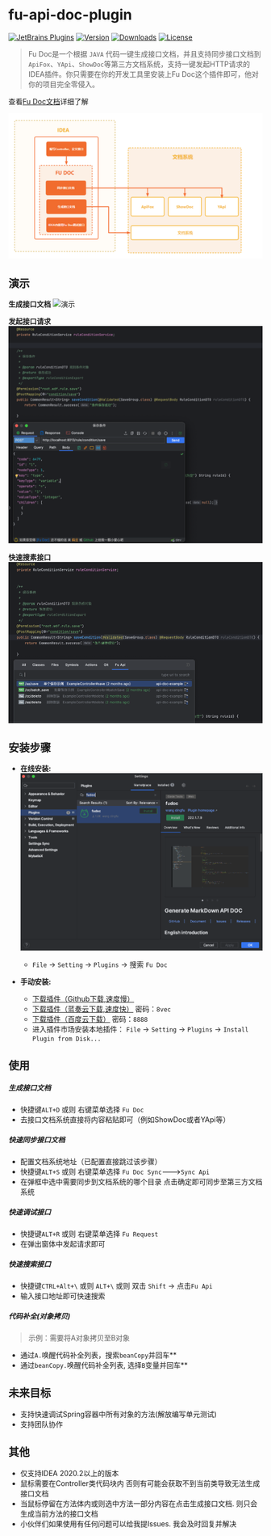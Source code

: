 
# fu-api-doc-plugin

[![JetBrains Plugins](https://img.shields.io/jetbrains/plugin/v/19269-fu-doc.svg)](https://plugins.jetbrains.com/plugin/19269-fu-doc)
[![Version](http://phpstorm.espend.de/badge/19269/version)](https://plugins.jetbrains.com/plugin/19269-fu-doc/versions)
[![Downloads](https://img.shields.io/jetbrains/plugin/d/19269-fu-doc.svg)](https://plugins.jetbrains.com/plugin/19269-fu-doc)
[![License](https://img.shields.io/badge/license-MIT-red.svg)]()


> Fu Doc是一个根据 `JAVA` 代码一键生成接口文档，并且支持同步接口文档到`ApiFox`、`YApi`、`ShowDoc`等第三方文档系统，支持一键发起HTTP请求的 IDEA插件。你只需要在你的开发工具里安装上Fu Doc这个插件即可，他对你的项目完全零侵入。

查看[Fu Doc文档](http://www.fudoc.cn/)详细了解

![img.png](/img/guide.png)

演示
---

**生成接口文档**
![演示](https://user-images.githubusercontent.com/100477650/171110724-8a653d36-ee3d-4337-a662-1dc68d400e98.gif)

**发起接口请求**
![img.png](/img/request.png)


**快速搜素接口**
![img.png](/img/search.png)


安装步骤
---

- **在线安装:**
![img.png](img/install.png)
    - `File` -> `Setting` -> `Plugins` -> 搜索 `Fu Doc`

- **手动安装:**
    - [下载插件（Github下载,速度慢）](https://github.com/wangdingfu/fu-api-doc-plugin/releases)
    - [下载插件（蓝奏云下载,速度快）](https://wwi.lanzoup.com/b0dy2hktg) 密码：`8vec`
    - [下载插件（百度云下载）](https://pan.baidu.com/s/1cC7thCMMdcRjh24sqU59tA?pwd=8888) 密码：`8888`
    - 进入插件市场安装本地插件： `File` -> `Setting` -> `Plugins` -> `Install Plugin from Disk...`
      

使用
----

##### 生成接口文档
- 快捷键`ALT+D` 或则 右键菜单选择 `Fu Doc`
- 去接口文档系统直接将内容粘贴即可（例如ShowDoc或者YApi等）


##### 快速同步接口文档
- 配置文档系统地址（已配置直接跳过该步骤）
- 快捷键`ALT+S` 或则 右键菜单选择 `Fu Doc Sync`--->`Sync Api`
- 在弹框中选中需要同步到文档系统的哪个目录 点击确定即可同步至第三方文档系统


##### 快速调试接口
- 快捷键`ALT+R` 或则 右键菜单选择 `Fu Request`
- 在弹出窗体中发起请求即可

##### 快速搜索接口
- 快捷键`CTRL+Alt+\` 或则 `ALT+\` 或则 双击 `Shift` -> 点击`Fu Api`
- 输入接口地址即可快速搜索


##### 代码补全(对象拷贝)
> 示例：需要将A对象拷贝至B对象

- 通过`A.`唤醒代码补全列表，搜索`beanCopy`并回车**
- 通过`beanCopy.`唤醒代码补全列表, 选择`B`变量并回车**


未来目标
----
- 支持快速调试Spring容器中所有对象的方法(解放编写单元测试)
- 支持团队协作

其他
---
- 仅支持IDEA 2020.2以上的版本
- 鼠标需要在Controller类代码块内 否则有可能会获取不到当前类导致无法生成接口文档
- 当鼠标停留在方法体内或则选中方法一部分内容在点击生成接口文档. 则只会生成当前方法的接口文档
- 小伙伴们如果使用有任何问题可以给我提Issues. 我会及时回复并解决
